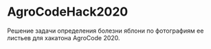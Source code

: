 # AgroCodeHack2020
Решение задачи определения болезни яблони по фотографиям ее листьев для хакатона AgroCode 2020.
